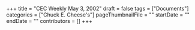 +++
title = "CEC Weekly May 3, 2002"
draft = false
tags = ["Documents"]
categories = ["Chuck E. Cheese's"]
pageThumbnailFile = ""
startDate = ""
endDate = ""
contributors = []
+++
